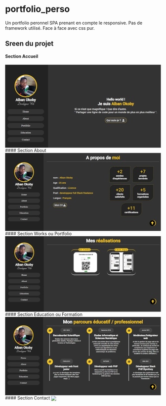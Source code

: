 # portfolio_perso
 
 Un portfolio peronnel SPA prenant en compte le responsive. 
 Pas de framework utilisé. Face à face avec css pur.
 
 ## Sreen du projet
 
#### Section Accueil 
   <img align="center" src="https://github.com/alban-okoby/images_projects/blob/main/template_portfolio/home.JPG" />
#### Section About
   <img align="center" src="https://github.com/alban-okoby/images_projects/blob/main/template_portfolio/about.JPG" />
 #### Section Works ou Portfolio
   <img align="center" src="https://github.com/alban-okoby/images_projects/blob/main/template_portfolio/portfolio.JPG" />
   #### Section Education ou Formation
   <img align="center" src="https://github.com/alban-okoby/images_projects/blob/main/template_portfolio/education.JPG" />
#### Section Contact
   <img align="center" src="https://github.com/alban-okoby/images_projects/blob/main/template_portfolio/contact.JPG" />
   
